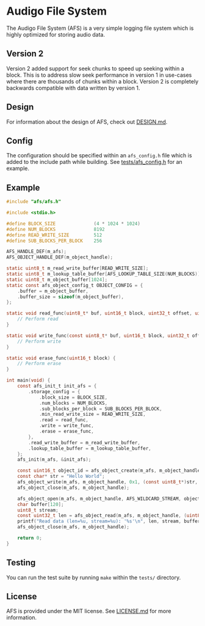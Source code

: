 # Audigo File System

The Audigo File System (AFS) is a very simple logging file system which is highly optimized for storing audio data.

## Version 2

Version 2 added support for seek chunks to speed up seeking within a block. This is to address slow seek performance in
version 1 in use-cases where there are thousands of chunks within a block. Version 2 is completely backwards compatible
with data written by version 1.

## Design

For information about the design of AFS, check out [DESIGN.md](DESIGN.md).

## Config

The configuration should be specified within an `afs_config.h` file which is added to the include path while building.
See [tests/afs_config.h](tests/afs_config.h) for an example.

## Example

```c
#include "afs/afs.h"

#include <stdio.h>

#define BLOCK_SIZE              (4 * 1024 * 1024)
#define NUM_BLOCKS              8192
#define READ_WRITE_SIZE         512
#define SUB_BLOCKS_PER_BLOCK    256

AFS_HANDLE_DEF(m_afs);
AFS_OBJECT_HANDLE_DEF(m_object_handle);

static uint8_t m_read_write_buffer[READ_WRITE_SIZE];
static uint8_t m_lookup_table_buffer[AFS_LOOKUP_TABLE_SIZE(NUM_BLOCKS)];
static uint8_t m_object_buffer[1024];
static const afs_object_config_t OBJECT_CONFIG = {
    .buffer = m_object_buffer,
    .buffer_size = sizeof(m_object_buffer),
};

static void read_func(uint8_t* buf, uint16_t block, uint32_t offset, uint32_t length) {
    // Perform read
}

static void write_func(const uint8_t* buf, uint16_t block, uint32_t offset, uint32_t length) {
    // Perform write
}

static void erase_func(uint16_t block) {
    // Perform erase
}

int main(void) {
    const afs_init_t init_afs = {
        .storage_config = {
            .block_size = BLOCK_SIZE,
            .num_blocks = NUM_BLOCKS,
            .sub_blocks_per_block = SUB_BLOCKS_PER_BLOCK,
            .min_read_write_size = READ_WRITE_SIZE,
            .read = read_func,
            .write = write_func,
            .erase = erase_func,
        },
        .read_write_buffer = m_read_write_buffer,
        .lookup_table_buffer = m_lookup_table_buffer,
    };
    afs_init(m_afs, &init_afs);

    const uint16_t object_id = afs_object_create(m_afs, m_object_handle, &OBJECT_CONFIG);
    const char* str = "Hello World";
    afs_object_write(m_afs, m_object_handle, 0x1, (const uint8_t*)str, sizeof(str));
    afs_object_close(m_afs, m_object_handle);

    afs_object_open(m_afs, m_object_handle, AFS_WILDCARD_STREAM, object_id, &OBJECT_CONFIG);
    char buffer[120];
    uint8_t stream;
    const uint32_t len = afs_object_read(m_afs, m_object_handle, (uint8_t*)buffer, sizeof(buffer), &stream);
    printf("Read data (len=%u, stream=%u): '%s'\n", len, stream, buffer);
    afs_object_close(m_afs, m_object_handle);

    return 0;
}
```

## Testing

You can run the test suite by running `make` within the `tests/` directory.

## License

AFS is provided under the MIT license. See [LICENSE.md](LICENSE.md) for more information.
